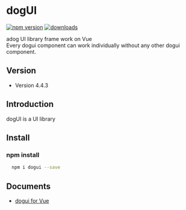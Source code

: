 # dogUI

[![npm version](https://badge.fury.io/js/dogui.svg)](https://badge.fury.io/js/dogui)
[![downloads](https://img.shields.io/npm/dm/dogui.svg)](https://badge.fury.io/js/dogui)

adog UI library frame work on Vue  
Every dogui component can work individually without any other dogui component.

## Version

-   Version 4.4.3

## Introduction

dogUI is a UI library 

## Install

### npm install

```bash
  npm i dogui --save
```

## Documents

- [dogui for Vue](https://github.com/adogio/dogUI/wiki/Vue)